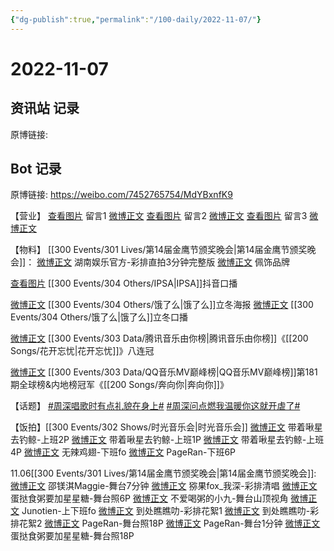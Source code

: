 ```yaml
---
{"dg-publish":true,"permalink":"/100-daily/2022-11-07/"}
---
```



# 2022-11-07

## 资讯站 记录

原博链接:

## Bot 记录

原博链接: https://weibo.com/7452765754/MdYBxnfK9

【营业】
[查看图片](https://wx4.sinaimg.cn/large/0088n2Pggy1h7wz0rh77bj30yc0u0mz6.jpg) 留言1 [微博正文](http://weibo.com/1736988591/MdOTnmeeT)
[查看图片](https://wx4.sinaimg.cn/large/0088n2Pggy1h7wz0ww0ddj30yi0ex0tv.jpg) 留言2 [微博正文](http://weibo.com/6387099968/MdVf6h1tz)
[查看图片](https://wx1.sinaimg.cn/large/0088n2Pggy1h7wz0zvx5sj30yi0793yr.jpg) 留言3 [微博正文](https://m.weibo.cn/1736988591/4832171993339228)

【物料】
[[300 Events/301 Lives/第14届金鹰节颁奖晚会\|第14届金鹰节颁奖晚会]]：
[微博正文](http://weibo.com/1721744173/MdQIHzPU6) 湖南娱乐官方-彩排直拍3分钟完整版
[微博正文](http://weibo.com/2043491874/MdVouaUBS) 佩饰品牌

[查看图片](https://wx1.sinaimg.cn/large/0088n2Pggy1h7wz8zdfhbj30qk1byn16.jpg) [[300 Events/304 Others/IPSA\|IPSA]]抖音口播

[微博正文](http://weibo.com/5117812753/MdSVY44wj) [[300 Events/304 Others/饿了么\|饿了么]]立冬海报
[微博正文](http://weibo.com/5117812753/MdWx4Esq0) [[300 Events/304 Others/饿了么\|饿了么]]立冬口播

[微博正文](http://weibo.com/6733257358/MdVx9001A) [[300 Events/303 Data/腾讯音乐由你榜\|腾讯音乐由你榜]]《[[200 Songs/花开忘忧\|花开忘忧]]》八连冠

[微博正文](https://weibo.com/2169129705/MdVefmhmJ) [[300 Events/303 Data/QQ音乐MV巅峰榜\|QQ音乐MV巅峰榜]]第181期全球榜&内地榜冠军《[[200 Songs/奔向你\|奔向你]]》

【话题】
[#周深唱歌时有点礼貌在身上#](https://s.weibo.com/weibo?q=%23%E5%91%A8%E6%B7%B1%E5%94%B1%E6%AD%8C%E6%97%B6%E6%9C%89%E7%82%B9%E7%A4%BC%E8%B2%8C%E5%9C%A8%E8%BA%AB%E4%B8%8A%23)
[#周深问点燃我温暖你这就开虐了#](https://s.weibo.com/weibo?q=%23%E5%91%A8%E6%B7%B1%E9%97%AE%E7%82%B9%E7%87%83%E6%88%91%E6%B8%A9%E6%9A%96%E4%BD%A0%E8%BF%99%E5%B0%B1%E5%BC%80%E8%99%90%E4%BA%86%23)

【饭拍】[[300 Events/302 Shows/时光音乐会\|时光音乐会]]
[微博正文](http://weibo.com/3246571812/MdWrFx0c4) 带着啾星去钓鲸-上班2P
[微博正文](http://weibo.com/3246571812/MdWys1fYa) 带着啾星去钓鲸-上班1P
[微博正文](http://weibo.com/3246571812/MdXNmakij) 带着啾星去钓鲸-上班4P
[微博正文](http://weibo.com/7495641082/MdY3JEWtL) 无辣鸡翅-下班fo
[微博正文](https://m.weibo.cn/7633014126/4833292459185431) PageRan-下班6P

11.06[[300 Events/301 Lives/第14届金鹰节颁奖晚会\|第14届金鹰节颁奖晚会]]:
[微博正文](http://weibo.com/7775580328/MdOlajLAY) 邵镁淇Maggie-舞台7分钟
[微博正文](http://weibo.com/5604179672/MdSe3qiwm) 猕果fox_我深-彩排清唱
[微博正文](http://weibo.com/6048634807/MdSSNyQpv) 蛋挞食粥要加星星糖-舞台照6P
[微博正文](http://weibo.com/6610705173/MdSE8AAb0) 不爱喝粥的小九-舞台山顶视角
[微博正文](http://weibo.com/2283247914/MdOR4lb0X) Junotien-上下班fo
[微博正文](https://weibo.com/5488485092/MdUC82Nzp) 到处瞧瞧叻-彩排花絮1
[微博正文](http://weibo.com/5488485092/MdY2OmEnh) 到处瞧瞧叻-彩排花絮2
[微博正文](http://weibo.com/7633014126/MdShspb6N) PageRan-舞台照18P
[微博正文](http://weibo.com/7633014126/MdT4vAf51) PageRan-舞台1分钟
[微博正文](https://m.weibo.cn/6048634807/4833285345389897) 蛋挞食粥要加星星糖-舞台照18P
